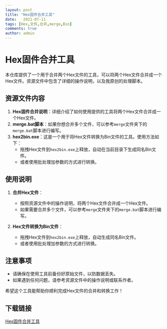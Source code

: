 ```yaml
---
layout: post
title: "Hex固件合并工具"
date:   2021-07-11
tags: [Hex,文件,合并,merge,Bin]
comments: true
author: admin
---
```

# Hex固件合并工具

本仓库提供了一个用于合并两个Hex文件的工具，可以将两个Hex文件合并成一个Hex文件。资源文件中包含了详细的操作说明，以及我原创的处理脚本。

## 资源文件内容

1. **Hex固件合并说明**：详细介绍了如何使用提供的工具将两个Hex文件合并成一个Hex文件。
2. **merge.bat脚本**：如果你想合并多个文件，可以参考`merge`文件夹下的`merge.bat`脚本进行编写。
3. **hex2bin.exe**：这是一个用于将Hex文件转换为Bin文件的工具。使用方法如下：
   - 拖拽Hex文件到`hex2bin.exe`上释放，自动在当前目录下生成同名Bin文件。
   - 或者使用批处理加参数的方式进行转换。

## 使用说明

1. **合并Hex文件**：
   - 按照资源文件中的操作说明，将两个Hex文件合并成一个Hex文件。
   - 如果需要合并多个文件，可以参考`merge`文件夹下的`merge.bat`脚本进行编写。

2. **Hex文件转换为Bin文件**：
   - 拖拽Hex文件到`hex2bin.exe`上释放，自动生成同名Bin文件。
   - 或者使用批处理加参数的方式进行转换。

## 注意事项

- 请确保在使用工具前备份好原始文件，以防数据丢失。
- 如果遇到任何问题，请参考资源文件中的操作说明或联系作者。

希望这个工具能帮助你顺利完成Hex文件的合并和转换工作！

## 下载链接

[Hex固件合并工具](https://pan.quark.cn/s/8a015b864e77)
